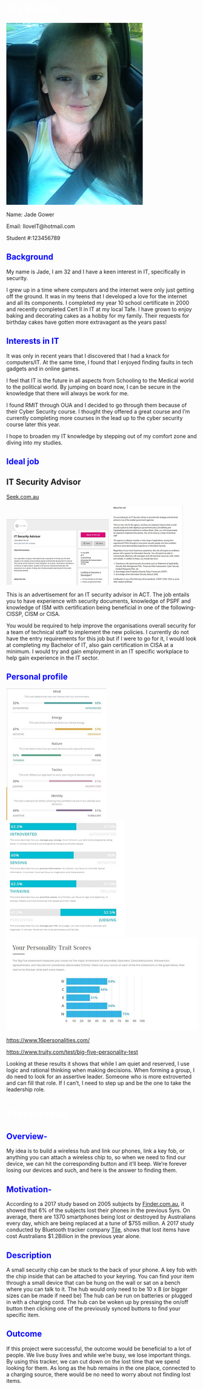 <h1 style="color:white;">My Profile</h1>

<img src="My selfie.jpg" alt="Selfie"> 

<p>
Name: Jade Gower
<p>
Email: IloveIT@hotmail.com
<p>
Student #:123456789
<p>
<h2 style="color:blue;">Background</h2>
<p>
My name is Jade, I am 32 and I have a keen interest in IT, specifically in security. 
<p>
I grew up in a time where computers and the internet were only just getting off the ground. It was in my teens that I developed a love for the internet and all its components. 
I completed my year 10 school certificate in 2000 and recently completed Cert II in IT at my local Tafe.
I have grown to enjoy baking and decorating cakes as a hobby for my family. Their requests for birthday cakes have gotten more extravagant as the years pass!

<h2 style="color:blue;">Interests in IT</h2>
</p>
It was only in recent years that I discovered that I had a knack for computers/IT. At the same time, I found that I enjoyed finding faults in tech gadgets and in online games. 
<p>
I feel that IT is the future in all aspects from Schooling to the Medical world to the political world. By jumping on board now, I can be secure in the knowledge that there will always be work for me.
<p>
I found RMIT through OUA and I decided to go through them because of their Cyber Security course. I thought they offered a great course and I’m currently completing more courses in the lead up to the cyber security course later this year.
<p>
I hope to broaden my IT knowledge by stepping out of my comfort zone and diving into my studies.

<h2 style="color:blue;">Ideal job</h2>

<h2>IT Security Advisor</h2>

<p>
<a href="https://www.seek.com.au/job/39220732?type=standout&searchrequesttoken=cab2d589-b2d2-481c-bc46-63e108c7e34a">Seek.com.au</a>
  

<img src="Info Tech1.jpg" alt="screenshot1"> <img src="Info Tech2.jpg" alt="screenshot2"> 


<p>
This is an advertisement for an IT security advisor in ACT.
The job entails you to have experience with security documents, knowledge of PSPF and knowledge of ISM with certification being beneficial in one of the following-CISSP, CISM or CISA.
<p>
You would be required to help improve the organisations overall security for a team of technical staff to implement the new policies.
I currently do not have the entry requirements for this job but if I were to go for it, I would look at completing my Bachelor of IT, also gain certification in CISA at a minimum.
I would try and gain employment in an IT specific workplace to help gain experience in the IT sector. 

<h2 style="color:blue;">Personal profile</h2>
<img src="16personalities.JPG" alt="screenshot3"> <img src="bigfive2.JPG" alt="screenshot4"> <img src="bigfive1.JPG" alt="screenshot4">  

<a href="url">https://www.16personalities.com/</a>

<a href="url">https://www.truity.com/test/big-five-personality-test</a>




<p>
Looking at these results it shows that while I am quiet and reserved, I use logic and rational thinking when making decisions.
When forming a group, I do need to look for an assertive leader. Someone who is more extroverted and can fill that role. If I can’t, I need to step up and be the one to take the leadership role.

<h1 style="color:white;">Project Idea</h1>

<h2 style="color:blue;">Overview-</h2>
<p>
My idea is to build a wireless hub and link our phones, link a key fob, or anything you can attach a wireless chip to, so when we need to find our device, we can hit the corresponding button and it’ll beep. We’re forever losing our devices and such, and here is the answer to finding them.

<h2 style="color:blue;">Motivation-</h2>
<p>
According to a 2017 study based on 2005 subjects by <a href="https://www.finder.com.au/press-release-australians-have-blown-755-million-on-replacements">Finder.com.au</a>, it showed that 6% of the subjects lost their phones in the previous 5yrs.
On average, there are 1370 smartphones being lost or destroyed by Australians every day, which are being replaced at a tune of $755 million. 
A 2017 study conducted by Bluetooth tracker company <a href="https://www.techly.com.au/2017/11/29/time-money-study-reveals-australians-lose-stuff-lot-costs-tonnes/">Tile</a>, shows that lost items have cost Australians $1.2Billion in the previous year alone.

<h2 style="color:blue;">Description</h2>
<p>
A small security chip can be stuck to the back of your phone. A key fob with the chip inside that can be attached to your keyring.
You can find your item through a small device that can be hung on the wall or sat on a bench where you can talk to it. 
The hub would only need to be 10 x 8 (or bigger sizes can be made if need be) The hub can be run on batteries or plugged in with a charging cord. 
The hub can be woken up by pressing the on/off button then clicking one of the previously synced buttons to find your specific item. 

<h2 style="color:blue;">Outcome</h2>
<p>
If this project were successful, the outcome would be beneficial to a lot of people. 
We live busy lives and while we’re busy, we lose important things. By using this tracker, we can cut down on the lost time that we spend looking for them. 
As long as the hub remains in the one place, connected to a charging source, there would be no need to worry about not finding lost items. 


